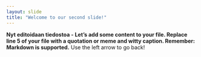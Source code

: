 ```yaml
---
layout: slide
title: "Welcome to our second slide!"
---
```

**Nyt editoidaan tiedostoa - Let’s add some content to your file. Replace line 5 of your file with a quotation or meme and witty caption. Remember: Markdown is supported.**
Use the left arrow to go back!
